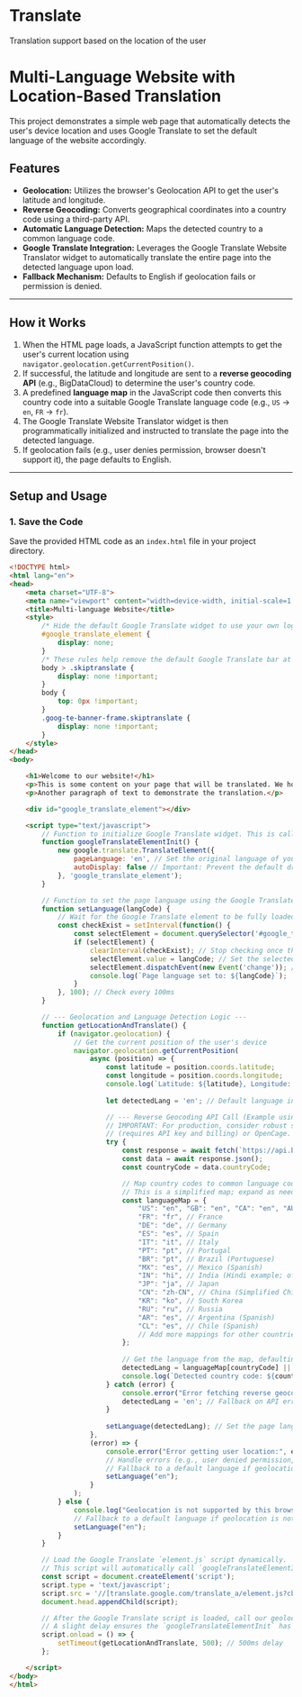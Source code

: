 # Translate
Translation support based on the location of the user 
# Multi-Language Website with Location-Based Translation

This project demonstrates a simple web page that automatically detects the user's device location and uses Google Translate to set the default language of the website accordingly.

## Features

* **Geolocation:** Utilizes the browser's Geolocation API to get the user's latitude and longitude.
* **Reverse Geocoding:** Converts geographical coordinates into a country code using a third-party API.
* **Automatic Language Detection:** Maps the detected country to a common language code.
* **Google Translate Integration:** Leverages the Google Translate Website Translator widget to automatically translate the entire page into the detected language upon load.
* **Fallback Mechanism:** Defaults to English if geolocation fails or permission is denied.

---

## How it Works

1.  When the HTML page loads, a JavaScript function attempts to get the user's current location using `navigator.geolocation.getCurrentPosition()`.
2.  If successful, the latitude and longitude are sent to a **reverse geocoding API** (e.g., BigDataCloud) to determine the user's country code.
3.  A predefined **language map** in the JavaScript code then converts this country code into a suitable Google Translate language code (e.g., `US` -> `en`, `FR` -> `fr`).
4.  The Google Translate Website Translator widget is then programmatically initialized and instructed to translate the page into the detected language.
5.  If geolocation fails (e.g., user denies permission, browser doesn't support it), the page defaults to English.

---

## Setup and Usage

### 1. Save the Code

Save the provided HTML code as an `index.html` file in your project directory.

```html
<!DOCTYPE html>
<html lang="en">
<head>
    <meta charset="UTF-8">
    <meta name="viewport" content="width=device-width, initial-scale=1.0">
    <title>Multi-language Website</title>
    <style>
        /* Hide the default Google Translate widget to use your own logic */
        #google_translate_element {
            display: none;
        }
        /* These rules help remove the default Google Translate bar at the top */
        body > .skiptranslate {
            display: none !important;
        }
        body {
            top: 0px !important;
        }
        .goog-te-banner-frame.skiptranslate {
            display: none !important;
        }
    </style>
</head>
<body>

    <h1>Welcome to our website!</h1>
    <p>This is some content on your page that will be translated. We hope you find it useful in your preferred language.</p>
    <p>Another paragraph of text to demonstrate the translation.</p>

    <div id="google_translate_element"></div>

    <script type="text/javascript">
        // Function to initialize Google Translate widget. This is called by Google's script.
        function googleTranslateElementInit() {
            new google.translate.TranslateElement({
                pageLanguage: 'en', // Set the original language of your HTML content
                autoDisplay: false // Important: Prevent the default dropdown from showing immediately
            }, 'google_translate_element');
        }

        // Function to set the page language using the Google Translate widget
        function setLanguage(langCode) {
            // Wait for the Google Translate element to be fully loaded and selectable
            const checkExist = setInterval(function() {
                const selectElement = document.querySelector('#google_translate_element select');
                if (selectElement) {
                    clearInterval(checkExist); // Stop checking once the element is found
                    selectElement.value = langCode; // Set the selected language
                    selectElement.dispatchEvent(new Event('change')); // Trigger the change event to apply translation
                    console.log(`Page language set to: ${langCode}`);
                }
            }, 100); // Check every 100ms
        }

        // --- Geolocation and Language Detection Logic ---
        function getLocationAndTranslate() {
            if (navigator.geolocation) {
                // Get the current position of the user's device
                navigator.geolocation.getCurrentPosition(
                    async (position) => {
                        const latitude = position.coords.latitude;
                        const longitude = position.coords.longitude;
                        console.log(`Latitude: ${latitude}, Longitude: ${longitude}`);
                        
                        let detectedLang = 'en'; // Default language in case of API failure or no specific mapping

                        // --- Reverse Geocoding API Call (Example using BigDataCloud API) ---
                        // IMPORTANT: For production, consider robust services like Google Maps Geocoding API
                        // (requires API key and billing) or OpenCage. Be mindful of API limits and security.
                        try {
                            const response = await fetch(`https://api.bigdatacloud.net/data/reverse-geocode-client?latitude=${latitude}&longitude=${longitude}&localityLanguage=en`);
                            const data = await response.json();
                            const countryCode = data.countryCode;

                            // Map country codes to common language codes
                            // This is a simplified map; expand as needed for your target audience.
                            const languageMap = {
                                "US": "en", "GB": "en", "CA": "en", "AU": "en", "IE": "en", "NZ": "en", // English-speaking
                                "FR": "fr", // France
                                "DE": "de", // Germany
                                "ES": "es", // Spain
                                "IT": "it", // Italy
                                "PT": "pt", // Portugal
                                "BR": "pt", // Brazil (Portuguese)
                                "MX": "es", // Mexico (Spanish)
                                "IN": "hi", // India (Hindi example; often English is also common)
                                "JP": "ja", // Japan
                                "CN": "zh-CN", // China (Simplified Chinese)
                                "KR": "ko", // South Korea
                                "RU": "ru", // Russia
                                "AR": "es", // Argentina (Spanish)
                                "CL": "es", // Chile (Spanish)
                                // Add more mappings for other countries/languages
                            };
                            
                            // Get the language from the map, defaulting to 'en' if not found
                            detectedLang = languageMap[countryCode] || 'en'; 
                            console.log(`Detected country code: ${countryCode}, mapped language: ${detectedLang}`);
                        } catch (error) {
                            console.error("Error fetching reverse geocoding data:", error);
                            detectedLang = 'en'; // Fallback on API error
                        }
                        
                        setLanguage(detectedLang); // Set the page language using the detected language
                    },
                    (error) => {
                        console.error("Error getting user location:", error.code, error.message);
                        // Handle errors (e.g., user denied permission, position unavailable, timeout)
                        // Fallback to a default language if geolocation fails
                        setLanguage("en"); 
                    }
                );
            } else {
                console.log("Geolocation is not supported by this browser.");
                // Fallback to a default language if geolocation is not supported
                setLanguage("en"); 
            }
        }

        // Load the Google Translate `element.js` script dynamically.
        // This script will automatically call `googleTranslateElementInit()` when it's loaded.
        const script = document.createElement('script');
        script.type = 'text/javascript';
        script.src = '//[translate.google.com/translate_a/element.js?cb=googleTranslateElementInit](https://translate.google.com/translate_a/element.js?cb=googleTranslateElementInit)';
        document.head.appendChild(script);

        // After the Google Translate script is loaded, call our geolocation function.
        // A slight delay ensures the `googleTranslateElementInit` has fully processed.
        script.onload = () => {
            setTimeout(getLocationAndTranslate, 500); // 500ms delay
        };

    </script>
</body>
</html>

